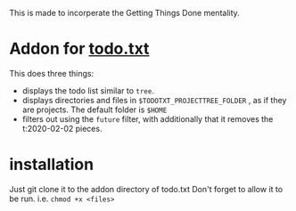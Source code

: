 This is made to incorperate the Getting Things Done mentality. 
 

# Addon for [todo.txt](http://todotxt.org/)
This does three things:

* displays the todo list similar to `tree`. 
* displays directories and files in `$TODOTXT_PROJECTTREE_FOLDER` , as if they are projects. The default folder is `$HOME`
* filters out using the `future` filter, with additionally that it removes the t:2020-02-02 pieces. 

# installation
Just git clone it to the addon directory of todo.txt
Don't forget to allow it to be run. i.e. `chmod +x <files>`

